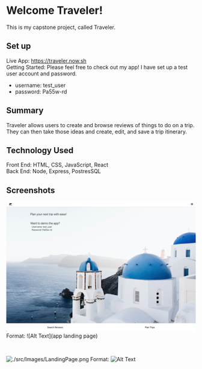 # Welcome Traveler!

This is my capstone project, called Traveler.

## Set up

Live App: https://traveler.now.sh
<br />
Getting Started: 
Please feel free to check out my app! I have set up a test user account and password.

 - username: test_user
 - password: Pa55w-rd

## Summary

Traveler allows users to create and browse reviews of things to do on a trip. They can then take those ideas and create, edit, and save a trip itinerary.

## Technology Used

Front End: HTML, CSS, JavaScript, React
<br />
Back End: Node, Express, PostresSQL

## Screenshots

![Landing Page](./src/Images/LandingPage.png)
Format: ![Alt Text](app landing page)

<br/>

![./src/Images/LandingPage.png](images/LandingPage.png)
Format: ![Alt Text](test)